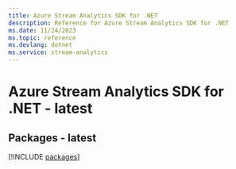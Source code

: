 ```yaml
---
title: Azure Stream Analytics SDK for .NET
description: Reference for Azure Stream Analytics SDK for .NET
ms.date: 11/24/2023
ms.topic: reference
ms.devlang: dotnet
ms.service: stream-analytics
---
```

# Azure Stream Analytics SDK for .NET - latest
## Packages - latest
[!INCLUDE [packages](stream-analytics-index.md)]